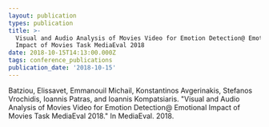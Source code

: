 ```yaml
---
layout: publication
types: publication
title: >-
  Visual and Audio Analysis of Movies Video for Emotion Detection@ Emotional
  Impact of Movies Task MediaEval 2018
date: 2018-10-15T14:13:00.000Z
tags: conference_publications
publication_date: '2018-10-15'
---
```

Batziou, Elissavet, Emmanouil Michail, Konstantinos Avgerinakis, Stefanos Vrochidis, Ioannis Patras, and Ioannis Kompatsiaris. "Visual and Audio Analysis of Movies Video for Emotion Detection@ Emotional Impact of Movies Task MediaEval 2018." In MediaEval. 2018.
